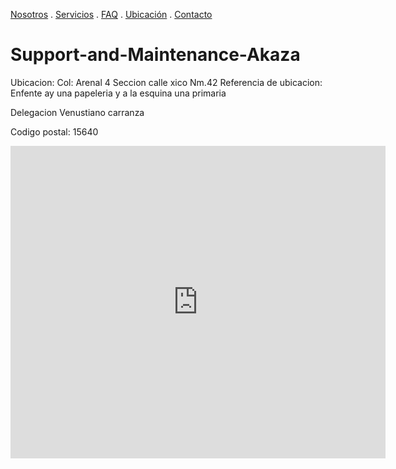 [Nosotros](./nosotros.md) . [Servicios](./servicios.md) . [FAQ](FAQ.md) . [Ubicación](ubicacion.md) . [Contacto](./contacto.md)

# Support-and-Maintenance-Akaza

Ubicacion: Col: Arenal 4 Seccion calle xico Nm.42 
Referencia de ubicacion: Enfente ay una papeleria y a la esquina una primaria

Delegacion Venustiano carranza 

Codigo postal: 15640

<div class="mapouter"><div class="gmap_canvas"><iframe width="600" height="500" id="gmap_canvas" src="https://maps.google.com/maps?q=cetys%2032&t=&z=13&ie=UTF8&iwloc=&output=embed" frameborder="0" scrolling="no" marginheight="0" marginwidth="0"></iframe><a href="https://putlocker-is.org"></a><br><style>.mapouter{position:relative;text-align:right;height:500px;width:600px;}</style><a href="https://www.embedgooglemap.net">embedgooglemap.net</a><style>.gmap_canvas {overflow:hidden;background:none!important;height:500px;width:600px;}</style></div></div>
